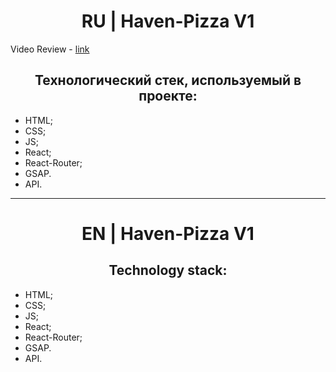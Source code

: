 <h1 align="center">RU | Haven-Pizza V1</h1>

Video Review - [link](https://youtu.be/9T1Xt4i4-7c)

<h2 align="center">Технологический стек, используемый в проекте:</h2>

- HTML;
- CSS;
- JS;
- React;
- React-Router;
- GSAP.
- API.

<hr/>

<h1 align="center">EN | Haven-Pizza V1</h1>

<h2 align="center">Technology stack:</h2>

- HTML;
- CSS;
- JS;
- React;
- React-Router;
- GSAP.
- API.
